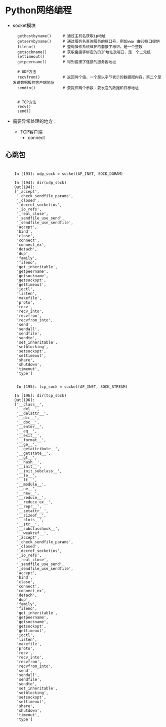 # Python网络编程
- socket模块

        gethostbyname()     # 通过主机名获取ip地址
        getservbyname()     # 通过服务名查询服务的端口号，例如www 由80端口提供
        fileno()            # 查询操作系统维护的套接字标识，是一个整数
        getsockname()       # 获取套接字绑定的的IP地址及端口，是一个二元组
        settimeout()        # 
        getpeername()       # 得到套接字连接的服务器地址
        
        # UDP方法
        recvfrom()          # 返回两个值，一个是以字节表示的数据报内容，第二个是发送数据报的客户端地址
        sendto()            # 要提供两个参数：要发送的数据和目标地址


        # TCP方法
        recv()
        send()

- 需要异常处理的地方：
    - TCP客户端
        - connect
## 心跳包




#
        In [193]: udp_sock = socket(AF_INET, SOCK_DGRAM)

        In [194]: dir(udp_sock)
        Out[194]:
        ['_accept',
         '_check_sendfile_params',
         '_closed',
         '_decref_socketios',
         '_io_refs',
         '_real_close',
         '_sendfile_use_send',
         '_sendfile_use_sendfile',
         'accept',
         'bind',
         'close',
         'connect',
         'connect_ex',
         'detach',
         'dup',
         'family',
         'fileno',
         'get_inheritable',
         'getpeername',
         'getsockname',
         'getsockopt',
         'gettimeout',
         'ioctl',
         'listen',
         'makefile',
         'proto',
         'recv',
         'recv_into',
         'recvfrom',
         'recvfrom_into',
         'send',
         'sendall',
         'sendfile',
         'sendto',
         'set_inheritable',
         'setblocking',
         'setsockopt',
         'settimeout',
         'share',
         'shutdown',
         'timeout',
         'type']

        
         In [195]: tcp_sock = socket(AF_INET, SOCK_STREAM)

        In [196]: dir(tcp_sock)
        Out[196]:
        ['__class__',
         '__del__',
         '__delattr__',
         '__dir__',
         '__doc__',
         '__enter__',
         '__eq__',
         '__exit__',
         '__format__',
         '__ge__',
         '__getattribute__',
         '__getstate__',
         '__gt__',
         '__hash__',
         '__init__',
         '__init_subclass__',
         '__le__',
         '__lt__',
         '__module__',
         '__ne__',
         '__new__',
         '__reduce__',
         '__reduce_ex__',
         '__repr__',
         '__setattr__',
         '__sizeof__',
         '__slots__',
         '__str__',
         '__subclasshook__',
         '__weakref__',
         '_accept',
         '_check_sendfile_params',
         '_closed',
         '_decref_socketios',
         '_io_refs',
         '_real_close',
         '_sendfile_use_send',
         '_sendfile_use_sendfile',
         'accept',
         'bind',
         'close',
         'connect',
         'connect_ex',
         'detach',
         'dup',
         'family',
         'fileno',
         'get_inheritable',
         'getpeername',
         'getsockname',
         'getsockopt',
         'gettimeout',
         'ioctl',
         'listen',
         'makefile',
         'proto',
         'recv',
         'recv_into',
         'recvfrom',
         'recvfrom_into',
         'send',
         'sendall',
         'sendfile',
         'sendto',
         'set_inheritable',
         'setblocking',
         'setsockopt',
         'settimeout',
         'share',
         'shutdown',
         'timeout',
         'type']
        